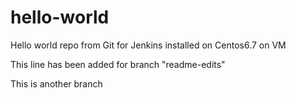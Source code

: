 # hello-world
Hello world repo from Git for Jenkins installed on Centos6.7 on VM

This line has been added for branch "readme-edits"

This is another branch

